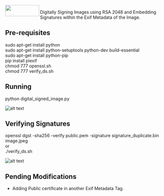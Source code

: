 <img src="https://github.com/SanjeetSR/DigiXif/blob/master/images/text4033.png" margin="0" align="left" height="36px" width="110px"/>
<p>Digitally Signing Images using RSA 2048 and Embedding Signatures within the Exif Metadata of the Image.<p/>

Pre-requisites
--------------
sudo apt-get install python  
sudo apt-get install python-setuptools python-dev build-essential  
sudo apt-get install python-pip  
pip install piexif  
chmod 777 openssl.sh  
chmod 777 verify_ds.sh  

Running
-------
python digital_signed_image.py  

![alt text](https://github.com/SanjeetSR/DigiXif/blob/master/images/screen_1.png) 

Verifying Signatures 
--------------------
openssl dgst -sha256 -verify public.pem -signature signature_duplicate.bin image.jpeg  
or   
./verify_ds.sh

![alt text](https://github.com/SanjeetSR/DigiXif/blob/master/images/screen_2.png)  

Pending Modifications
---------------------
* Adding Public certificate in another Exif Metadata Tag.  
 


